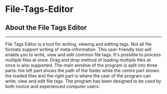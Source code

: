 # File-Tags-Editor

## About the File Tags Editor

****
File Tags Editor is a tool for writing, viewing and editing tags. Not all  file formats support writing of meta-information.
This user-friendly tool will enable you to write, view and edit common file tags. It's possible to process multiple files at once. Drag and drop method of loading multiple files at once is also supported. 
The main window of the program is split into three parts: the left part shows the path of the folder while the centre part shows the loaded files and the right part is where the user of the program can write, view and edit file tags.
The program has been designed to be used by both novice and experienced computer users.
